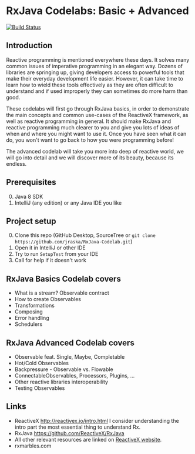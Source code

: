 # RxJava Codelabs: Basic + Advanced

[![Build Status](https://travis-ci.org/jraska/RxJava-Codelab.svg?branch=master)](https://travis-ci.org/jraska/RxJava-Codelab)

## Introduction
Reactive programming is mentioned everywhere these days. It solves many common issues of imperative programming
in an elegant way. Dozens of libraries are springing up, giving developers access to powerful tools that make their everyday development life easier. However, it can take time to learn how to wield these tools effectively as they are often difficult to understand and if used improperly they can sometimes do more harm than good.

These codelabs will first go through RxJava basics, in order to demonstrate the main concepts and common use-cases of the ReactiveX framework, as well as reactive programming in general. It should make RxJava and reactive programming much clearer to you and give you lots of ideas of when and where you might want to use it. Once you have seen what it can do, you won't want to go back to how you were programming before!

The advanced codelab will take you more into deep of reactive world, we will go into detail and we will discover more of its beauty, because its endless.


## Prerequisites
 0. Java 8 SDK
 0. IntelliJ (any edition) or any Java IDE you like


## Project setup
 0. Clone this repo (GitHub Desktop, SourceTree or `git clone https://github.com/jraska/RxJava-Codelab.git`)
 0. Open it in IntelliJ or other IDE
 0. Try to run `SetupTest` from your IDE
 0. Call for help if it doesn't work


## RxJava Basics Codelab covers
 - What is a stream? Observable contract
 - How to create Observables
 - Transformations
 - Composing
 - Error handling
 - Schedulers


## RxJava Advanced Codelab covers
 - Observable feat. Single, Maybe, Completable
 - Hot/Cold Observables
 - Backpressure - Observable vs. Flowable
 - ConnectableObservables, Processors, Plugins, ...
 - Other reactive libraries interoperability
 - Testing Observables


## Links
 - ReactiveX http://reactivex.io/intro.html I consider understanding the intro part the most essential thing to understand Rx.
 - RxJava https://github.com/ReactiveX/RxJava
 - All other relevant resources are linked on [ReactiveX website](http://reactivex.io/tutorials.html).
- rxmarbles.com
